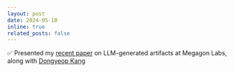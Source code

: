```yaml
---
layout: post
date: 2024-05-10
inline: true
related_posts: false
---
```


✅ Presented my [recent paper](https://arxiv.org/abs/2401.14698) on LLM-generated artifacts at Megagon Labs, along with [Dongyeop Kang](https://dykang.github.io/)
